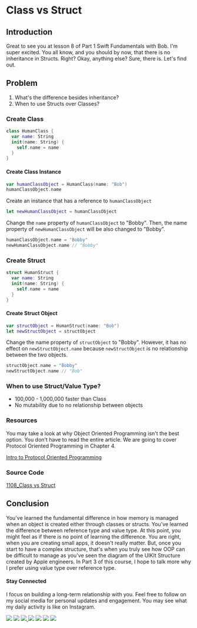 # Class vs Struct

## Introduction
Great to see you at lesson 8 of Part 1 Swift Fundamentals with Bob. I'm super excited. You all know, and you should by now, that there is no inheritance in Structs. Right? Okay, anything else? Sure, there is. Let's find out.

## Problem
  1. What's the difference besides inheritance?
  2. When to use Structs over Classes?

### Create Class
```swift
class HumanClass {
  var name: String
  init(name: String) {
    self.name = name
  }
}
```

#### Create Class Instance
```swift
var humanClassObject = HumanClass(name: "Bob")
humanClassObject.name
```

Create an instance that has a reference to `humanClassObject`

```swift
let newHumanClassObject = humanClassObject
```

Change the `name` property of `humanClassObject` to "Bobby". Then, the name property of `newHumanClassObject` will be also changed to "Bobby".

```swift
humanClassObject.name = "Bobby"
newHumanClassObject.name // "Bobby"
```

### Create Struct
```swift
struct HumanStruct {
  var name: String
  init(name: String) {
    self.name = name
  }
}
```
#### Create Struct Object

```swift
var structObject = HumanStruct(name: "Bob")
let newStructObject = structObject
```

Change the name property of `structObject` to "Bobby". However, it has no effect on `newStructObject.name` because `newStructObject` is no relationship between the two objects.

```swift
structObject.name = "Bobby"
newStructObject.name // "Bob"
```

### When to use Struct/Value Type?
 - 100,000 - 1,000,000 faster than Class
 - No mutability due to no relationship between objects

### Resources
You may take a look at why Object Oriented Programming isn't the best option. You don't have to read the entire article. We are going to cover Protocol Oriented Programming in Chapter 4.

[Intro to Protocol Oriented Programming](https://medium.com/ios-geek-community/introduction-to-protocol-oriented-programming-in-swift-b358fe4974f#.nyah1q3fo)


### Source Code
[1108_Class vs Struct](https://www.dropbox.com/sh/eiy1yqq1em7f4n5/AABWZr6yNX8OCzrinGSaUXMfa?dl=0)


## Conclusion
You've learned the fundamental difference in how memory is managed when an object is created either through classes or structs. You've learned the difference between reference type and value type. At this point, you might feel as if there is no point of learning the difference. You are right, when you are creating small apps, it doesn't really matter. But, once you start to have a complex structure, that's when you truly see how OOP can be difficult to manage as you've seen the diagram of the UIKIt Structure created by Apple engineers. In Part 3 of this course, I hope to talk more why I prefer using value type over reference type.

#### Stay Connected
I focus on building a long-term relationship with you. Feel free to follow on my social media for personal updates and engagement. You may see what my daily activity is like on Instagram.  

<p>
<a href="http://bobthedeveloper.io"><img src="https://img.shields.io/badge/Personal-Website-333333.svg"></a>
<a href="https://facebook.com/bobthedeveloper"><img src="https://img.shields.io/badge/Facebook-Like-3B5998.svg"></a> <a href="https://youtube.com/bobthedeveloper"><img src="https://img.shields.io/badge/YouTube-Subscribe-CE1312.svg"</a> <a href="https://twitter.com/bobleesj"><img src="https://img.shields.io/badge/Twitter-Follow-55ACEE.svg"></a> <a href="https://instagram.com/bobthedev
"><img src="https://img.shields.io/badge/Instagram-Follow-BB2F92.svg"></a> <a href="https://linkedin.com/in/bobleesj"><img src= "https://img.shields.io/badge/LinkedIn-Connect-0077B5.svg"></a>
<a href="https://medium.com/@bobleesj"><img src="https://img.shields.io/badge/Medium-Read-00AB6C.svg"/></a>
</p>
